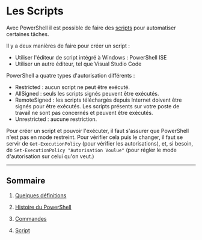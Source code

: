 # Les Scripts

Avec PowerShell il est possible de faire des [scripts](https://github.com/aletrou/Cours-Linux/blob/main/d%C3%A9finitions.md) pour automatiser certaines tâches.

Il y a deux manières de faire pour créer un script :
* Utiliser l'éditeur de script intégré à Windows : PowerShell ISE
* Utiliser un autre éditeur, tel que Visual Studio Code

PowerShell a quatre types d'autorisation différents :
* Restricted : aucun script ne peut être exécuté.
* AllSigned : seuls les scripts signés peuvent être exécutés.
* RemoteSigned : les scripts téléchargés depuis Internet doivent être signés pour être exécutés. Les scripts présents sur votre poste de travail ne sont pas concernés et peuvent être exécutés.
* Unrestricted : aucune restriction.

Pour créer un script et pouvoir l'exécuter, il faut s'assurer que PowerShell n'est pas en mode restreint. Pour vérifier cela puis le changer, il faut se servir de `Get-ExecutionPolicy` (pour vérifier les autorisations), et, si besoin, de `Set-ExecutionPolicy "Autorisation Voulue"` (pour régler le mode d'autorisation sur celui qu'on veut.)

---------------------------------------------------------------------------

## Sommaire

1. [Quelques définitions](https://github.com/aletrou/Cours-Linux/blob/main/d%C3%A9finitions.md)

2. [Histoire du PowerShell](https://github.com/aletrou/Cours-Linux/blob/main/histoire.md)

3. [Commandes](https://github.com/aletrou/Cours-Linux/blob/main/commandes.md)

4. [Script](https://github.com/aletrou/Cours-Linux/blob/main/script.md)
